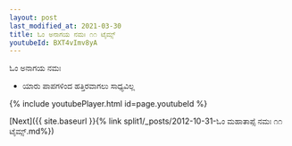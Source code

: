 ```yaml
---
layout: post
last_modified_at: 2021-03-30
title: ಓಂ ಅನಾಗಯ ನಮಃ ೧೧ ಟೈಮ್ಸ್
youtubeId: BXT4vImv8yA
---
```

 
 
 ಓಂ ಅನಾಗಯ ನಮಃ  
 
 -  ಯಾರು ಪಾಪಗಳಿಂದ ಹತ್ತಿರವಾಗಲು ಸಾಧ್ಯವಿಲ್ಲ 
 
  
 
  
 
 
 
 
 
 


{% include youtubePlayer.html id=page.youtubeId %}
 
[Next]({{ site.baseurl }}{% link  split1/_posts/2012-10-31-ಓಂ ಮಹಾತಾಪ್ಸೆ ನಮಃ ೧೧ ಟೈಮ್ಸ್.md%})
 
